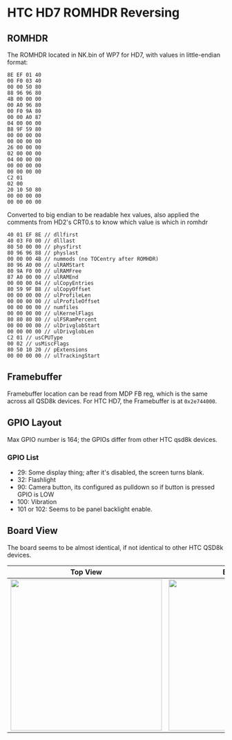 # HTC HD7 ROMHDR Reversing

## ROMHDR

The ROMHDR located in NK.bin of WP7 for HD7, with values in little-endian format:

```hex
8E EF 01 40
00 F0 03 40
00 00 50 80
88 96 96 80
4B 00 00 00
00 A0 96 80
00 F0 9A 80
00 00 A0 87
04 00 00 00
B8 9F 59 80
00 00 00 00
00 00 00 00
26 00 00 00
02 00 00 00
04 00 00 00
00 00 00 00
00 00 00 00
C2 01
02 00
20 10 50 80
00 00 00 00
00 00 00 00
```

Converted to big endian to be readable hex values, also applied the comments from HD2's CRT0.s to know which value is which in romhdr

```hex
40 01 EF 8E // dllfirst
40 03 F0 00 // dlllast
80 50 00 00 // physfirst
80 96 96 88 // physlast
00 00 00 4B // nummods (no TOCentry after ROMHDR)
80 96 A0 00 // ulRAMStart
80 9A F0 00 // ulRAMFree
87 A0 00 00 // ulRAMEnd
00 00 00 04 // ulCopyEntries
80 59 9F B8 // ulCopyOffset
00 00 00 00 // ulProfileLen
00 00 00 00 // ulProfileOffset
00 00 00 00 // numfiles
00 00 00 00 // ulKernelFlags
80 80 80 80 // ulFSRamPercent
00 00 00 00 // ulDrivglobStart
00 00 00 00 // ulDrivglobLen
C2 01 // usCPUType
00 02 // usMiscFlags
80 50 10 20 // pExtensions
00 00 00 00 // ulTrackingStart
```

## Framebuffer

Framebuffer location can be read from MDP FB reg, which is the same across all QSD8k devices. For HTC HD7, the Framebuffer is at `0x2e744000`.

## GPIO Layout

Max GPIO number is 164; the GPIOs differ from other HTC qsd8k devices.

### GPIO List

- 29: Some display thing; after it's disabled, the screen turns blank.
- 32: Flashlight
- 90: Camera button, its configured as pulldown so if button is pressed GPIO is LOW
- 100: Vibration
- 101 or 102: Seems to be panel backlight enable.

## Board View

The board seems to be almost identical, if not identical to other HTC QSD8k devices.

| Top View                             | Bottom View                          |
| ------------------------------------ | ------------------------------------ |
| <img src="https://github.com/halal-beef/HTC-HD7-Internals/blob/main/20240521_085601.jpg" width="350">                                  | <img src="https://github.com/halal-beef/HTC-HD7-Internals/blob/main/20240521_085544.jpg" width="350">                  |

